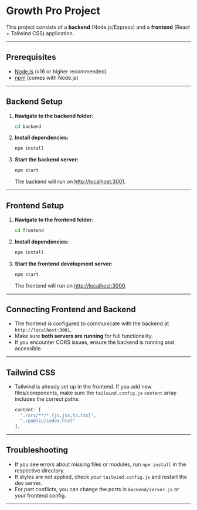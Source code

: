# Growth Pro Project

This project consists of a **backend** (Node.js/Express) and a **frontend** (React + Tailwind CSS) application.

---

## Prerequisites
- [Node.js](https://nodejs.org/) (v16 or higher recommended)
- [npm](https://www.npmjs.com/) (comes with Node.js)

---

## Backend Setup

1. **Navigate to the backend folder:**
   ```sh
   cd backend
   ```
2. **Install dependencies:**
   ```sh
   npm install
   ```
3. **Start the backend server:**
   ```sh
   npm start
   ```
   The backend will run on [http://localhost:3001](http://localhost:3001).

---

## Frontend Setup

1. **Navigate to the frontend folder:**
   ```sh
   cd frontend
   ```
2. **Install dependencies:**
   ```sh
   npm install
   ```
3. **Start the frontend development server:**
   ```sh
   npm start
   ```
   The frontend will run on [http://localhost:3000](http://localhost:3000).

---

## Connecting Frontend and Backend
- The frontend is configured to communicate with the backend at `http://localhost:3001`.
- Make sure **both servers are running** for full functionality.
- If you encounter CORS issues, ensure the backend is running and accessible.

---

## Tailwind CSS
- Tailwind is already set up in the frontend. If you add new files/components, make sure the `tailwind.config.js` `content` array includes the correct paths:
  ```js
  content: [
    "./src/**/*.{js,jsx,ts,tsx}",
    "./public/index.html"
  ],
  ```

---

## Troubleshooting
- If you see errors about missing files or modules, run `npm install` in the respective directory.
- If styles are not applied, check your `tailwind.config.js` and restart the dev server.
- For port conflicts, you can change the ports in `backend/server.js` or your frontend config.

---


